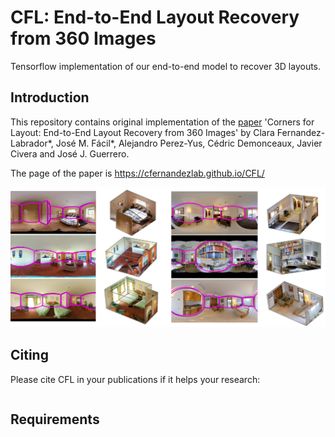 # CFL: End-to-End Layout Recovery from 360 Images
Tensorflow implementation of our end-to-end model to recover 3D layouts.

## Introduction
This repository contains original implementation of the [paper]() 'Corners for Layout: End-to-End Layout Recovery from 360 Images' by Clara Fernandez-Labrador*, José M. Fácil*, Alejandro Perez-Yus, Cédric Demonceaux, Javier Civera and José J. Guerrero.

The page of the paper is https://cfernandezlab.github.io/CFL/ 

<img src='img/layouts.png' width=800>

## Citing
Please cite CFL in your publications if it helps your research:
```

```

## Requirements

